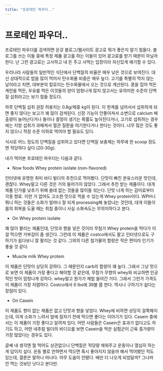```yaml
---
title: "프로테인 파우더.."
---
```

# 프로테인 파우더..


프로테인 파우더를 검색하면 온갖 블로그/웹사이트 광고로 뭐가 좋은지 알기 힘들다. 블로그를 쓰는 이들 중에 특정 제품 광고를 하는 이들이 있어 광고료를 받기 때문이 아닐까 한다. 난 그런 광고료는 고사하고 내 돈 주고 사먹는 입장이라 자신있게 얘기할 수 있다.




우리나라 사람들의 일반적인 식단에서 단백질의 비율은 매우 낮은 것으로 보여진다. 대신 상대적으로 밥을 많이 먹어서 탄수화물 비중은 매우 높다. 고기를 특별히 먹지 않는 날이라고 치면, 대부분의 칼로리는 탄수화물에서 오는 것으로 계산된다. 콩을 집어 먹든 계란을 먹든, 우유를 먹든 이것들의 양이 엄청나게 많지 않고서는 유의미한 수준의 단백질 섭취라고는 보기 힘들 정도다. 




하루 단백질 섭취 권장 허용치는 0.8g/체중 kg이 된다. 이 한계를 넘어서서 섭취하게 되면 좋지 않다는 보고가 꽤 많이 검색된다. 신장 기능이 안좋아져서 소변으로 calcium 배출량이 늘어난다거나 돌이나 결정이 생기는 확률도 높아진다거나, 고기로 섭취하는 경우에는 지방 섭취가 과해져서 혈관 질환을 야기한다거나 한다는 것이다. 너무 많은 것도 좋지 않으니 적정 수준 이하로 먹어야 할 필요도 있다. 




식사로 어느 정도의 단백질을 섭취하고 있다면 단백질 보충제는 하루에 한 scoop 정도면 적당하다 싶다 (20-30g).




내가 먹어본 프로테인 파우더는 다음과 같다.




- Now foods Whey protein isolate (non-flavored)




인터넷에 유명한 취미 바디 빌더의 추천으로 먹어봤다. 단맛이 빠진 분유스러운 맛인데, 괜찮다. Whey말고 다른 것은 거의 들어가지 않았다. 그래서 추천 받는 제품이다. 대개 제품 단가를 낮추기 위해 쓸데 없는 것들을 많이들 섞는다. 단맛 나게 하는 감미료부터 각종 향료. 이런 거 없어도 고소한 맛으로 먹을 수 있는게 Whey protein이다. WPH니 뭐니 하는 것들은 소화가 얼마나 잘 되게 processing해 놓았냐는 것인데, 대개 이들이 몸의 회복을 도울 때는 취침 중이니 사실 소화속도는 무의미하다고 본다. 




- On Whey protein isolate




꽤 많이 팔리는 제품인데, 단맛과 향을 넣은 것이라 무첨가 Whey protein을 먹다가 이걸 먹으면 거부감이 좀 생긴다. 그런데 이 제품은 costco에서도 팔고 인터넷으로도 구하기가 쉽다보니 잘 팔리는 것 같다. 그외의 다른 첨가물의 함량은 작은 편이라 인기가 좋을 것 같다.




- Muscle milk Whey protein




이 제품은 단맛이 상당히 강하다. 그 때문인지 carb의 함량이 꽤 높다. 그래서 그냥 맛으로 보면 이 제품이 가장 좋다고 해야할 것 같은데, 무첨가 무향의 whey와 비교하면 인공적인 맛이 엄청나게 강하다. whey말고 뭔가가 제법 들어간 거다. 그래서 그런가 가격도 이 제품이 가장 저렴하다. Costco에서 6 lbs에 39불 쯤 한다. 역시나 구하기가 쉽다는 장점이 있다. 




- On Casein




이 제품도 향이 없는 제품은 없고 단맛과 향을 넣었다. Whey에 비하면 상당히 걸쭉해지는데, 이게 소화가 느려서 밤에 잠자기 전에 먹으면 좋다는 이야기가 있다. Casein 중에서는 이 제품이 가장 좋다고 알려져 있다. 어떤 사람들은 Casein은 효과가 없다고도 하기도 하고, 어떤 네추럴 빌더의 비디오를 보면 Casein을 먹은 실험군이 근육 증가량이 가장 많았다는 경우도 있다. 




글쎄 내 생각엔 뭘 먹어도 상관없으니 단백질은 적당량 채워주고 운동이나 열심히 하는 게 답이지 싶다. 운동 별로 안하면서 먹으면 혹시 좋아지지 않을까 해서 먹어봤던 적도 있는데, 결론은 말하나 마나다. 아무 도움이 안됐다. 배만 더 나오게 되었달까? 그나마 안 먹는 것보단 낫다고 본다만. 





